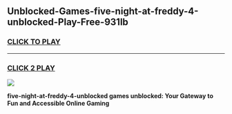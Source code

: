 
## Unblocked-Games-five-night-at-freddy-4-unblocked-Play-Free-931lb
<h3>
<a href="https://premium76.site?title=five-night-at-freddy-4-unblocked&ref=20M">CLICK TO PLAY</a></h3>
<hr>

<h3>
<a href="https://premium76.site?title=five-night-at-freddy-4-unblocked&ref=20M">CLICK 2 PLAY</a>
  
</h3>

<a href="https://premium76.site?title=five-night-at-freddy-4-unblocked&ref=19M"><img src="https://clearcache.store/games.png"></a>


**five-night-at-freddy-4-unblocked games unblocked: Your Gateway to Fun and Accessible Online Gaming**
